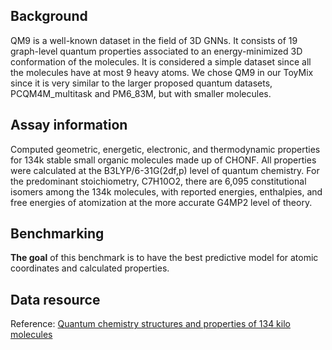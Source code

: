 ## Background
QM9 is a well-known dataset in the field of 3D GNNs. It consists of 19 graph-level quantum properties associated to an energy-minimized 3D conformation of the molecules. It is considered a simple dataset since all the molecules have at most 9 heavy atoms. We chose QM9 in our ToyMix since it is very similar to the larger proposed quantum datasets, PCQM4M_multitask and PM6_83M, but with smaller molecules.

## Assay information
Computed geometric, energetic, electronic, and thermodynamic properties for 134k stable small organic molecules made up of CHONF. All properties were calculated at the B3LYP/6-31G(2df,p) level of quantum chemistry. For the predominant stoichiometry, C7H10O2, there are 6,095 constitutional isomers among the 134k molecules, with reported energies, enthalpies, and free energies of atomization at the more accurate G4MP2 level of theory.

## Benchmarking
**The goal** of this benchmark is to have the best predictive model for atomic coordinates and calculated properties.

## Data resource
Reference: [Quantum chemistry structures and properties of 134 kilo molecules](https://www.nature.com/articles/sdata201422)